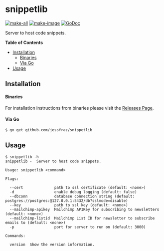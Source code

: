 # snippetlib

[![make-all](https://github.com/jessfraz/snippetlib/workflows/make%20all/badge.svg)](https://github.com/jessfraz/snippetlib/actions?query=workflow%3A%22make+all%22)
[![make-image](https://github.com/jessfraz/snippetlib/workflows/make%20image/badge.svg)](https://github.com/jessfraz/snippetlib/actions?query=workflow%3A%22make+image%22)
[![GoDoc](https://img.shields.io/badge/godoc-reference-5272B4.svg?style=for-the-badge)](https://godoc.org/github.com/jessfraz/snippetlib)

Server to host code snippets.

**Table of Contents**

<!-- toc -->

- [Installation](#installation)
    + [Binaries](#binaries)
    + [Via Go](#via-go)
- [Usage](#usage)

<!-- tocstop -->

## Installation

#### Binaries

For installation instructions from binaries please visit the [Releases Page](https://github.com/jessfraz/snippetlib/releases).

#### Via Go

```console
$ go get github.com/jessfraz/snippetlib
```

## Usage

```
$ snippetlib -h
snippetlib -  Server to host code snippets.

Usage: snippetlib <command>

Flags:

  --cert              path to ssl certificate (default: <none>)
  -d                  enable debug logging (default: false)
  --dbconn            database connection string (default: postgres://postgres:@127.0.0.1:5432/db?sslmode=disable)
  --key               path to ssl key (default: <none>)
  --mailchimp-apikey  Mailchimp APIKey for subscribing to newsletters (default: <none>)
  --mailchimp-listid  Mailchimp List ID for newsletter to subscribe emails to (default: <none>)
  -p                  port for server to run on (default: 3000)

Commands:

  version  Show the version information.
```